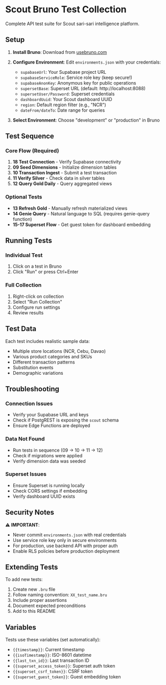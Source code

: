 # Scout Bruno Test Collection

Complete API test suite for Scout sari-sari intelligence platform.

## Setup

1. **Install Bruno**: Download from [usebruno.com](https://www.usebruno.com/)

2. **Configure Environment**: Edit `environments.json` with your credentials:
   - `supabaseUrl`: Your Supabase project URL
   - `supabaseServiceRole`: Service role key (keep secure!)
   - `supabaseAnonKey`: Anonymous key for public operations
   - `supersetBase`: Superset URL (default: http://localhost:8088)
   - `supersetUser/Password`: Superset credentials
   - `dashboardUuid`: Your Scout dashboard UUID
   - `region`: Default region filter (e.g., "NCR")
   - `dateFrom/dateTo`: Date range for queries

3. **Select Environment**: Choose "development" or "production" in Bruno

## Test Sequence

### Core Flow (Required)
1. **18 Test Connection** - Verify Supabase connectivity
2. **09 Seed Dimensions** - Initialize dimension tables
3. **10 Transaction Ingest** - Submit a test transaction
4. **11 Verify Silver** - Check data in silver tables
5. **12 Query Gold Daily** - Query aggregated views

### Optional Tests
- **13 Refresh Gold** - Manually refresh materialized views
- **14 Genie Query** - Natural language to SQL (requires genie-query function)
- **15-17 Superset Flow** - Get guest token for dashboard embedding

## Running Tests

### Individual Test
1. Click on a test in Bruno
2. Click "Run" or press Ctrl+Enter

### Full Collection
1. Right-click on collection
2. Select "Run Collection"
3. Configure run settings
4. Review results

## Test Data

Each test includes realistic sample data:
- Multiple store locations (NCR, Cebu, Davao)
- Various product categories and SKUs
- Different transaction patterns
- Substitution events
- Demographic variations

## Troubleshooting

### Connection Issues
- Verify your Supabase URL and keys
- Check if PostgREST is exposing the `scout` schema
- Ensure Edge Functions are deployed

### Data Not Found
- Run tests in sequence (09 → 10 → 11 → 12)
- Check if migrations were applied
- Verify dimension data was seeded

### Superset Issues
- Ensure Superset is running locally
- Check CORS settings if embedding
- Verify dashboard UUID exists

## Security Notes

⚠️ **IMPORTANT**: 
- Never commit `environments.json` with real credentials
- Use service role key only in secure environments
- For production, use backend API with proper auth
- Enable RLS policies before production deployment

## Extending Tests

To add new tests:
1. Create new `.bru` file
2. Follow naming convention: `XX_test_name.bru`
3. Include proper assertions
4. Document expected preconditions
5. Add to this README

## Variables

Tests use these variables (set automatically):
- `{{timestamp}}`: Current timestamp
- `{{isoTimestamp}}`: ISO-8601 datetime
- `{{last_txn_id}}`: Last transaction ID
- `{{superset_access_token}}`: Superset auth token
- `{{superset_csrf_token}}`: CSRF token
- `{{superset_guest_token}}`: Guest embedding token